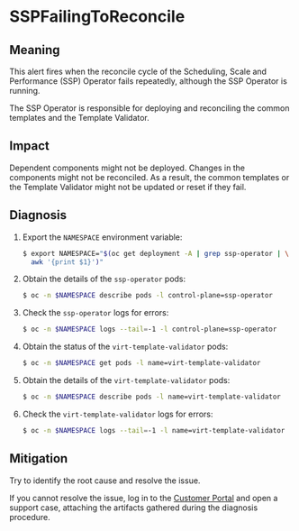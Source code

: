 # SSPFailingToReconcile
<!-- Edited by apinnick, Nov 2022-->

## Meaning

This alert fires when the reconcile cycle of the Scheduling, Scale and
Performance (SSP) Operator fails repeatedly, although the SSP Operator
is running.

The SSP Operator is responsible for deploying and reconciling the common
templates and the Template Validator.

## Impact

Dependent components might not be deployed. Changes in the components might
not be reconciled. As a result, the common templates or the Template
Validator might not be updated or reset if they fail.

## Diagnosis

1. Export the `NAMESPACE` environment variable:

   ```bash
   $ export NAMESPACE="$(oc get deployment -A | grep ssp-operator | \
     awk '{print $1}')"
   ```

2. Obtain the details of the `ssp-operator` pods:

   ```bash
   $ oc -n $NAMESPACE describe pods -l control-plane=ssp-operator
   ```

3. Check the `ssp-operator` logs for errors:

   ```bash
   $ oc -n $NAMESPACE logs --tail=-1 -l control-plane=ssp-operator
   ```

4. Obtain the status of the `virt-template-validator` pods:

   ```bash
   $ oc -n $NAMESPACE get pods -l name=virt-template-validator
   ```

5. Obtain the details of the `virt-template-validator` pods:

   ```bash
   $ oc -n $NAMESPACE describe pods -l name=virt-template-validator
   ```

6. Check the `virt-template-validator` logs for errors:

   ```bash
   $ oc -n $NAMESPACE logs --tail=-1 -l name=virt-template-validator
   ```

## Mitigation

Try to identify the root cause and resolve the issue.

If you cannot resolve the issue, log in to the
[Customer Portal](https://access.redhat.com) and open a support case,
attaching the artifacts gathered during the diagnosis procedure.
